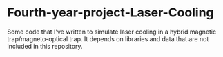 # Fourth-year-project-Laser-Cooling
Some code that I've written to simulate laser cooling in a hybrid magnetic trap/magneto-optical trap. 
It depends on libraries and data that are not included in this repository.
